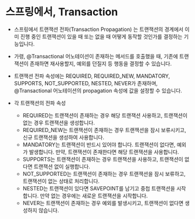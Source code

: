 
# 스프링에서, Transaction

- 스프링에서 트랜잭션 전파(Transaction Propagation) 는 트랜잭션의 경계에서 이미 진행 중인 트랜잭션이 있을 때 또는 없을 때 어떻게 동작할 것인가를 결정하는 기능입니다.
- 가령, @Transactional 어노테이션이 존재하는 메서드를 호출했을 때, 기존에 트랜잭션이 존재하면 재사용할지, 예외를 던질지 등 행동을 결정할 수 있습니다.

- 트랜잭션 전파 속성에는 REQUIRED, REQUIRED_NEW, MANDATORY, SUPPORTS, NOT_SUPPORTED, NESTED, NEVER가 존재하며, @Transactional 어노테이션의 propagation 속성에 값을 설정할 수 있습니다.

- 각 트랜잭션의 전파 속성
  - REQUIRED는 트랜잭션이 존재하는 경우 해당 트랜잭션 사용하고, 트랜잭션이 없는 경우 트랜잭션을 생성합니다.
  - REQUIRED_NEW는 트랜잭션이 존재하는 경우 트랜잭션을 잠시 보류시키고, 신규 트랜잭션을 생성하여 사용합니다.
  - MANDATORY는 트랜잭션이 반드시 있어야 합니다. 트랜잭션이 없다면, 예외가 발생합니다. 만약, 트랜잭션이 존재한다면 해당 트랜잭션을 사용합니다.
  - SUPPORTS는 트랜잭션이 존재하는 경우 트랜잭션을 사용하고, 트랜잭션이 없다면 트랜잭션 없이 실행합니다.
  - NOT_SUPPORTED는 트랜잭션이 존재하는 경우 트랜잭션을 잠시 보류하고, 트랜잭션이 없는 상태로 처리합니다.
  - NESTED는 트랜잭션이 있다면 SAVEPOINT를 남기고 중첩 트랜잭션을 시작합니다. 만약 없는 경우에는 새로운 트랜잭션을 시작합니다.
  - NEVER는 트랜잭션이 존재하는 경우 예외를 발생시키고, 트랜잭션이 없다면 생성하지 않습니다.